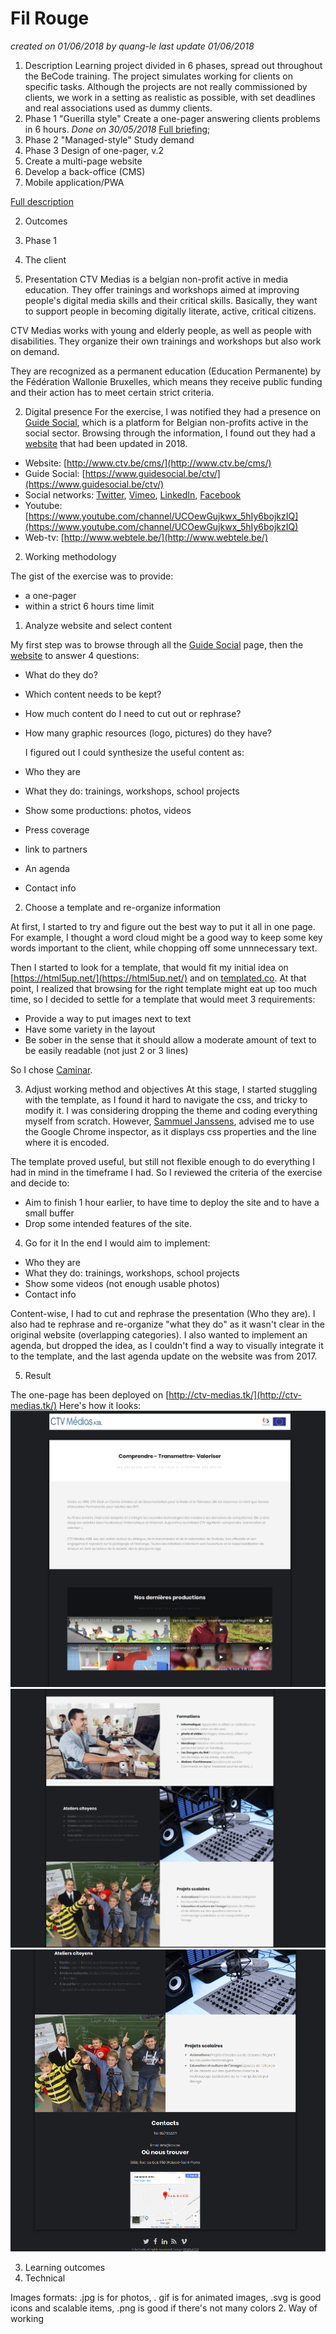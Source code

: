 # Fil Rouge
*created on 01/06/2018 by quang-le*
*last update 01/06/2018*

1. Description
Learning project divided in 6 phases, spread out throughout the BeCode training. The project simulates working for clients on specific tasks. Although the projects are not really commissioned by clients, we work in a setting as realistic as possible, with set deadlines and real associations used as dummy clients.
 1. Phase 1 "Guerilla style"
 Create a one-pager answering clients problems in 6 hours. *Done on 30/05/2018* [Full briefing](https://github.com/becodeorg/lovelace-2/blob/master/Projects/fil-rouge/phase-1.md);
 2. Phase 2 "Managed-style"
 Study demand
 3. Phase 3
 Design of one-pager, v.2
 4. Create a multi-page website
 5. Develop a back-office (CMS)
 6. Mobile application/PWA

[Full description](https://github.com/becodeorg/lovelace-2/tree/master/Projects/fil-rouge)

2. Outcomes
 
 1. Phase 1

  1. The client

   1. Presentation
   CTV Medias is a belgian non-profit active in media education. They offer trainings and workshops aimed at improving people's digital media skills and their critical skills. Basically, they want to support people in becoming digitally literate, active, critical citizens.

   CTV Medias works with young and elderly people, as well as people with disabilities. They organize their own trainings and workshops but also work on demand.

   They are recognized as a permanent education (Education Permanente) by the Fédération Wallonie Bruxelles, which means they receive public funding and their action has to meet certain strict criteria.

   2. Digital presence
    For the exercise, I was notified they had a presence on [Guide Social](https://www.guidesocial.be/ctv/), which is a platform for Belgian non-profits active in the social sector. 
    Browsing through the information, I found out they had a [website](http://www.ctv.be/cms/) that had been updated in 2018.

   * Website: [http://www.ctv.be/cms/](http://www.ctv.be/cms/)
   * Guide Social: [https://www.guidesocial.be/ctv/](https://www.guidesocial.be/ctv/)
   * Social networks: [Twitter](https://twitter.com/ctvmedias), [Vimeo](https://vimeo.com/ctvmedias), [LinkedIn](https://www.linkedin.com/in/ctvmedias/), [Facebook](https://www.facebook.com/pages/CTV-M%C3%A9dias/478169852230983?fref=ts)
   * Youtube: [https://www.youtube.com/channel/UCOewGujkwx_5hIy6bojkzIQ](https://www.youtube.com/channel/UCOewGujkwx_5hIy6bojkzIQ)
   * Web-tv: [http://www.webtele.be/](http://www.webtele.be/)

  2. Working methodology
  
  The gist of the exercise was to provide:
  * a one-pager
  * within a strict 6 hours time limit

   1. Analyze website and select content

  My first step was to browse through all the [Guide Social](https://www.guidesocial.be/ctv/) page, then the [website](http://www.ctv.be/cms/) to answer 4 questions:
  * What do they do?
  * Which content needs to be kept?
  * How much content do I need to cut out or rephrase?
  * How many graphic resources (logo, pictures) do they have?

    I figured out I could synthesize the useful content as:
  * Who they are
  * What they do: trainings, workshops, school projects
  * Show some productions: photos, videos
  * Press coverage
  * link to partners
  * An agenda
  * Contact info

  2. Choose a template and re-organize information

  At first, I started to try and figure out the best way to put it all in one page. For example, I thought a word cloud might be a good way to keep some key words important to the client, while chopping off some unnnecessary text.
  
  Then I started to look for a template, that would fit my initial idea on [https://html5up.net/](https://html5up.net/) and on [templated.co](https://templated.co/). At that point, I realized that browsing for the right template might eat up too much time, so I decided to settle for a template that would meet 3 requirements:
  - Provide a way to put images next to text
  - Have some variety in the layout
  - Be sober in the sense that it should allow a moderate amount of text to be easily readable (not just 2 or 3 lines)

  So I chose [Caminar](https://templated.co/caminar). 

  3. Adjust working method and objectives
  At this stage, I started stuggling with the template, as I found it hard to navigate the css, and tricky to modify it. I was considering dropping the theme and coding everything myself from scratch. However, [Sammuel Janssens](https://github.com/SammuelJ), advised me to use the Google Chrome inspector, as it displays css properties and the line where it is encoded.

  The template proved useful, but still not flexible enough to do everything I had in mind in the timeframe I had. So I reviewed the criteria of the exercise and decide to:
  - Aim to finish 1 hour earlier, to have time to deploy the site and to have a small buffer
  - Drop some intended features of the site.

  4. Go for it
  In the end I would aim to implement:
  * Who they are
  * What they do: trainings, workshops, school projects
  * Show some videos (not enough usable photos)
  * Contact info

  Content-wise, I had to cut and rephrase the presentation (Who they are). I also had te rephrase and re-organize "what they do" as it wasn't clear in the original website (overlapping categories). I also wanted to implement an agenda, but dropped the idea, as I couldn't find a way to visually integrate it to the template, and the last agenda update on the website was from 2017.

  5. Result
  
  The one-page has been deployed on [http://ctv-medias.tk/](http://ctv-medias.tk/)
  Here's how it looks:
  ![alt-text](https://github.com/quang-le/filrouge-0-guerilla/blob/master/prntscrn/Capture%20du%202018-06-01%2011-31-01.png)
   ![alt-text](https://github.com/quang-le/filrouge-0-guerilla/blob/master/prntscrn/Capture%20du%202018-06-01%2011-31-16.png)
   ![alt-text](https://github.com/quang-le/filrouge-0-guerilla/blob/master/prntscrn/Capture%20du%202018-06-01%2011-31-27.png)  

  3. Learning outcomes
   1. Technical
   
   Images formats: .jpg is for photos, . gif is for animated images, .svg is good icons and scalable items, .png is good if there's not many colors
   2. Way of working